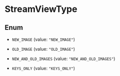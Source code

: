 

# StreamViewType

## Enum


* `NEW_IMAGE` (value: `"NEW_IMAGE"`)

* `OLD_IMAGE` (value: `"OLD_IMAGE"`)

* `NEW_AND_OLD_IMAGES` (value: `"NEW_AND_OLD_IMAGES"`)

* `KEYS_ONLY` (value: `"KEYS_ONLY"`)



